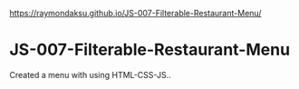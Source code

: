 https://raymondaksu.github.io/JS-007-Filterable-Restaurant-Menu/

# JS-007-Filterable-Restaurant-Menu
Created a menu with using HTML-CSS-JS..
